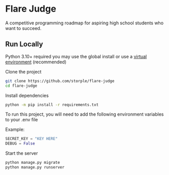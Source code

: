 # Flare Judge
A competitive programming roadmap for aspiring high school students who want to succeed.
## Run Locally
Python 3.10+ required
you may use the global install or use a [virtual environment](https://docs.python.org/3/tutorial/venv.html#creating-virtual-environments) (recommended)

Clone the project
```bash
git clone https://github.com/storple/flare-judge
cd flare-judge
```

Install dependencies
```bash
python -m pip install -r requirements.txt
```
To run this project, you will need to add the following environment variables to your .env file

Example:
```python
SECRET_KEY = "KEY HERE"
DEBUG = False
```

Start the server

```bash
python manage.py migrate
python manage.py runserver
```
